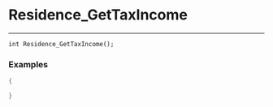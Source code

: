 # Residence_GetTaxIncome
---
```
int Residence_GetTaxIncome();
```

### Examples
```cpp - C++
{

}
```
